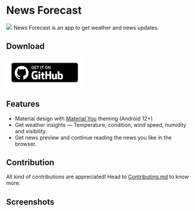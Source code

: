 # News Forecast
<img src="https://img.shields.io/github/v/release/ninadnaik10/news-forecast.svg?logo=github">
News Forecast is an app to get weather and news updates.

## Download
[<img src="ghbadge.png" alt="Get it on GitHub" height="80">](https://github.com/ninadnaik10/news-forecast/releases)

## Features
- Material design with [Material You](https://material.io/blog/announcing-material-you) theming (Android 12+)
- Get weather insights — Temperature, condition, wind speed, humidity and visibility.
- Get news preview and continue reading the news you like in the browser.

## Contribution
All kind of contributions are appreciated! Head to [Contributing.md]() to know more.

## Screenshots


